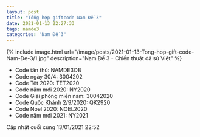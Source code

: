 ```yaml
---
layout: post
title: "Tổng hợp giftcode Nam Đế 3"
date: 2021-01-13 22:27:33
tags: namde3
categories: "Nam Đế 3"
---
```


{% include image.html url="/image/posts/2021-01-13-Tong-hop-gift-code-Nam-De-3/1.jpg" description="Nam Đế 3 - Chiến thuật dã sử Việt" %}

- Code tân thủ: NAMDE3OB
- Code ngày 30/4: 3004202
- Code Têt 2020: TET2020
- Code năm mới 2020: NY2020
- Code Giải phóng miền nam: 30042020
- Code Quốc Khánh 2/9/2020: QK2920
- Code Noel 2020: NOEL2020
- Code năm mới 2021: NY2021

Cập nhật cuối cùng 13/01/2021 22:52
